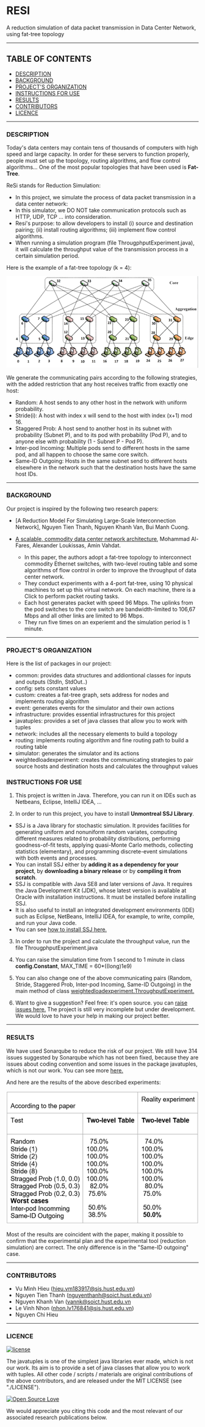# RESI
A reduction simulation of data packet transmission in Data Center Network, using fat-tree topology 

<hr>

## TABLE OF CONTENTS
- [DESCRIPTION](#description)
- [BACKGROUND](#background)
- [PROJECT'S ORGANIZATION](#project's-organization)
- [INSTRUCTIONS FOR USE](#instructions-for-use)
- [RESULTS](#results)
- [CONTRIBUTORS](#contributors)
- [LICENCE](#licence)

<hr>

### DESCRIPTION

Today's data centers may contain tens of thousands of computers with high speed and large capacity. In order for these servers to function properly, people must set up the topology, routing algorithms, and flow control algorithms... One of the most popular topologies that have been used is **Fat-Tree**.

ReSi stands for Reduction Simulation:

* In this project, we simulate the process of data packet transmission in a data center network:
* In this simulator, we DO NOT take communication protocols such as HTTP, UDP, TCP ... into consideration.
* Resi's purpose: to allow developers to install (i) source and destination pairing; (ii) install routing algorithms; (iii) implement flow control algorithms.
* When running a simulation program (file ThrougphputExperiment.java), it will calculate the throughput value of the transmission process in a certain simulation period. 

Here is the example of a fat-tree topology (k = 4):

![4-port fattree](fat-tree-topology.png)

We generate the communicating pairs according to the following strategies, with the added restriction that any host receives traffic from exactly one host:
- Random: A host sends to any other host in the network with uniform probability.
- Stride(i): A host with index x will send to the host with index (x+1) mod 16.
- Staggered Prob: A host send to another host in its subnet with probability (Subnet P), and to its pod with probability (Pod P), and to anyone else with probability   (1 - Subnet P - Pod P).
- Inter-pod Incoming: Multiple pods send to different hosts in the same pod, and all happen to choose the same core switch.
- Same-ID Outgoing: Hosts in the same subnet send to different hosts elsewhere in the network such that the destination hosts have the same host IDs.

<hr>

### BACKGROUND

Our project is inspired by the following two research papers:
* [A Reduction Model For Simulating Large-Scale Interconnection Network], Nguyen Tien Thanh, Nguyen Khanh Van, Bui Manh Cuong.

* [A scalable, commodity data center network architecture](http://ccr.sigcomm.org/online/files/p63-alfares.pdf), Mohammad Al-Fares, Alexander Loukissas, Amin Vahdat.
  - In this paper, the authors adopt a fat-tree topology to interconnect commodity Ethernet switches, with two-level routing table and some algorithms of flow control
  in order to improve the throughput of data center network.
  - They conduct experiments with a 4-port fat-tree, using 10 physical machines to set up this virtual network. On each machine, there is a Click to perform packet
  routing tasks.
  - Each host generates packet with speed 96 Mbps. The uplinks from the pod switches to the core switch are bandwidth-limited to 106,67 Mbps and all other links are limited to 96 Mbps.
  - They run five times on an experiemt and the simulation period is 1 minute.
 
<hr>

### PROJECT'S ORGANIZATION
Here is the list of packages in our project:
  - common: provides data structures and addiontional classes for inputs and outputs (StdIn, StdOut..)
  - config: sets constant values
  - custom: creates a fat-tree graph, sets address for nodes and implements routing algorithm
  - event: generates events for the simulator and their own actions
  - infrastructure: provides essential infrastructures for this project
  - javatuples: provides a set of java classes that allow you to work with tuples
  - network: includes all the necessary elements to build a topology
  - routing: implements routing algorithm and fine routing path to build a routing table
  - simulator: generates the simulator and its actions
  - weightedloadexperiment: creates the communicating strategies to pair source hosts and destination hosts and calculates the throughput values

### INSTRUCTIONS FOR USE

1. This project is written in Java. Therefore, you can run it on IDEs such as Netbeans, Eclipse, IntelliJ IDEA, ...

2. In order to run this project, you have to install **Unmontreal SSJ Library**.
  - SSJ is a Java library for stochastic simulation. It provides facilities for generating uniform and nonuniform random variates, computing different measures related to probability distributions, performing goodness-of-fit tests, applying quasi-Monte Carlo methods, collecting statistics (elementary), and programming discrete-event simulations with both events and processes.
  - You can install SSJ either by **adding it as a dependency for your project**, by **downloading a binary release** or by **compiling it from scratch**.
  - SSJ is compatible with Java SE8 and later versions of Java. It requires the Java Development Kit (JDK), whose latest version is available at Oracle with installation instructions. It must be installed before installing SSJ.
  - It is also useful to install an integrated development environments (IDE) such as Eclipse, NetBeans, IntelliJ IDEA, for example, to write, compile, and run your Java code.
  - You can see [how to install SSJ here.](https://github.com/umontreal-simul/ssj) 

3. In order to run the project and calculate the throughput value, run the file ThrougphputExperiment.java

4. You can raise the simulation time from 1 second to 1 minute in class **config.Constant**, MAX_TIME = 60*((long)1e9)

5. You can also change one of the above communicating pairs (Random, Stride, Staggered Prob, Inter-pod Incoming, Same-ID Outgoing) in the main method of class [weightedloadexperiment.ThroughputExperiment.](https://github.com/vuminhhieu1311/Resi/blob/master/weightedloadexperiment/ThroughputExperiment.java)

6. Want to give a suggestion? Feel free: it's open source. you can [raise issues here.](https://github.com/vuminhhieu1311/Resi/issues)
The project is still very incomplete but under development. We would love to have your help in making our project better.

<hr>

### RESULTS
We have used Sonarqube to reduce the risk of our project. We still have 314 issues suggested by Sonarqube which has not been fixed, because they are issues about coding convention and some issues in the package javatuples, which is not our work. You can see more [here.](https://github.com/vuminhhieu1311/Resi/blob/master/Issues02.html)

And here are the results of the above described experiments:

![result](results.png)

Most of the results are coincident with the paper, making it possible to confirm that the experimental plan and the experimental tool (reduction simulation) are correct.
The only difference is in the "Same-ID outgoing" case.

<hr>

### CONTRIBUTORS

- Vu Minh Hieu (hieu.vm183917@sis.hust.edu.vn)
- Nguyen Tien Thanh (nguyenthanh@soict.hust.edu.vn)
- Nguyen Khanh Van (vannk@soict.hust.edu.vn
- Le Vinh Nhon (nhon.lv176841@sis.hust.edu.vn)
- Nguyen Chi Hieu

<hr>

### LICENCE


[![license](https://img.shields.io/github/license/mashape/apistatus.svg?style=for-the-badge)](#)

The javatuples is one of the simplest java libraries ever made, which is not our work. Its aim is to provide a set of java classes that allow you to work with tuples. All other code / scripts / materials are original contributions of the above contributors, and are released under the MIT LICENSE (see "./LICENSE"). 



[![Open Source Love](https://badges.frapsoft.com/os/v2/open-source-200x33.png?v=103)](#)

We would appreciate you citing this code and the most relevant of our associated research publications below.


